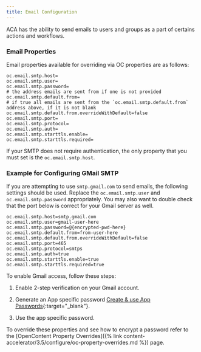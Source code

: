 ```yaml
---
title: Email Configuration
---
```


ACA has the ability to send emails to users and groups as a part of certains actions and workflows.

### Email Properties

Email properties available for overriding via OC properties are as follows:

```properties
oc.email.smtp.host=
oc.email.smtp.user=
oc.email.smtp.password=
# the address emails are sent from if one is not provided
oc.email.smtp.default.from=
# if true all emails are sent from the `oc.email.smtp.default.from` address above, if it is not blank
oc.email.smtp.default.from.overrideWithDefault=false
oc.email.smtp.port=
oc.email.smtp.protocol=
oc.email.smtp.auth=
oc.email.smtp.starttls.enable=
oc.email.smtp.starttls.required=
```

If your SMTP does not require authentication, the only property that you must set is the `oc.email.smtp.host`.

### Example for Configuring GMail SMTP

If you are attempting to use `smtp.gmail.com` to send emails, the following settings should be used.  Replace the `oc.email.smtp.user` and `oc.email.smtp.password` appropriately.  You may also want to double check that the port below is correct for your Gmail server as well.

```properties
oc.email.smtp.host=smtp.gmail.com
oc.email.smtp.user=gmail-user-here
oc.email.smtp.password=@{encrypted-pwd-here}
oc.email.smtp.default.from=from-user-here
oc.email.smtp.default.from.overrideWithDefault=false
oc.email.smtp.port=465
oc.email.smtp.protocol=smtps
oc.email.smtp.auth=true
oc.email.smtp.starttls.enable=true
oc.email.smtp.starttls.required=true
```

To enable Gmail access, follow these steps:

1. Enable 2-step verification on your Gmail account.

2. Generate an App specific password [Create & use App Passwords](https://support.google.com/accounts/answer/185833#:~:text=to%2520your%2520data.-,sign%2520in%2520with%2520app%2520passwords,-Tip%253A%2520App%2520Passwords){:target="_blank"}.

3. Use the app specific password.

To override these properties and see how to encrypt a password refer to the [OpenContent Property Overrides]({% link content-accelerator/3.5/configure/oc-property-overrides.md %}) page.
